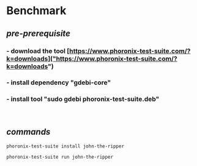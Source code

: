 # Benchmark

## **_pre-prerequisite_**
### - download the tool [https://www.phoronix-test-suite.com/?k=downloads]("https://www.phoronix-test-suite.com/?k=downloads")
### - install dependency "gdebi-core"
### - install tool "sudo gdebi phoronix-test-suite.deb"

<br>

##  **_commands_**
```phoronix-test-suite install john-the-ripper```

```phoronix-test-suite run john-the-ripper```

<br>
